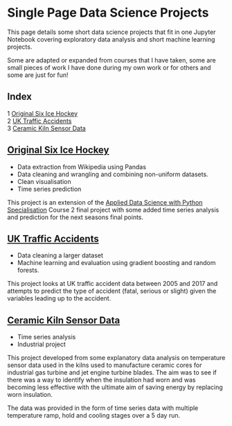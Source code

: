 # Single Page Data Science Projects

This page details some short data science projects that fit in one Jupyter Notebook covering exploratory data analysis and short machine learning projects. 

Some are adapted or expanded from courses that I have taken, some are small pieces of work I have done during my own work or for others and some are just for fun!

## Index
1 [Original Six Ice Hockey](./OriginalSix.ipynb)  
2 [UK Traffic Accidents](./UK_Accidents_Classifier.ipynb)   
3 [Ceramic Kiln Sensor Data ](./Kiln_Insulation.ipynb)

## [Original Six Ice Hockey](./OriginalSix.ipynb)
- Data extraction from Wikipedia using Pandas
- Data cleaning and wrangling and combining non-uniform datasets.
- Clean visualisation
- Time series prediction

This project is an extension of the [Applied Data Science with Python Specialisation](../../../Applied-Data-Science-with-Python) Course 2 final project with some added time series analysis and prediction for the next seasons final points. 

## [UK Traffic Accidents](./UK_Accidents_Classifier.ipynb)
- Data cleaning a larger dataset
- Machine learning and evaluation using gradient boosting and random forests. 

This project looks at UK traffic accident data between 2005 and 2017 and attempts to predict the type of accident (fatal, serious or slight) given the variables leading up to the accident.

## [Ceramic Kiln Sensor Data ](./Kiln_Insulation.ipynb)
- Time series analysis
- Industrial project

This project developed from some explanatory data analysis on temperature sensor data used in the kilns used to manufacture ceramic cores for industrial gas turbine and jet engine turbine blades. The aim was to see if there was a way to identify when the insulation had worn and was becoming less effective with the ultimate aim of saving energy by replacing worn insulation.

The data was provided in the form of time series data with multiple temperature ramp, hold and cooling stages over a 5 day run.

